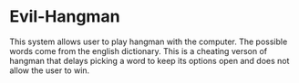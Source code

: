 # Evil-Hangman
This system allows user to play hangman with the computer. The possible words come from the english dictionary. 
This is a cheating verson of hangman that delays picking a word to keep its options open and does not allow the user to win. 
